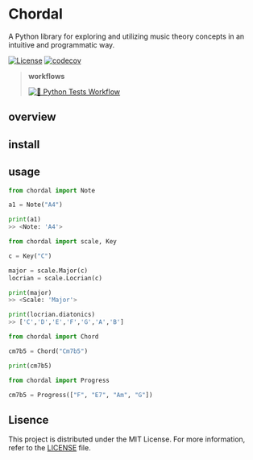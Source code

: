 # Chordal

A Python library for exploring and utilizing music theory concepts in an intuitive and programmatic way.

[![License](https://img.shields.io/badge/license-MIT-green.svg?style=flat)](https://github.com/Oujox/Chordal/blob/main/LICENSE)
[![codecov](https://codecov.io/gh/Oujox/Chordal/graph/badge.svg?token=UP6ZQP7HMK)](https://codecov.io/gh/Oujox/Chordal)

> **workflows**
>
> [![🐍 Python Tests Workflow](https://github.com/Oujox/Chordal/actions/workflows/test-python.yml/badge.svg)](https://github.com/Oujox/Chordal/actions/workflows/test-python.yml)

## overview

## install

## usage

```python
from chordal import Note

a1 = Note("A4")

print(a1)
>> <Note: 'A4'>
```

```python
from chordal import scale, Key

c = Key("C")

major = scale.Major(c)
locrian = scale.Locrian(c)

print(major)
>> <Scale: 'Major'>

print(locrian.diatonics)
>> ['C','D','E','F','G','A','B']
```

```python
from chordal import Chord

cm7b5 = Chord("Cm7b5")

print(cm7b5)
```

```python
from chordal import Progress

cm7b5 = Progress(["F", "E7", "Am", "G"])
```

## Lisence

This project is distributed under the MIT License. For more information, refer to the [LICENSE](https://github.com/Oujox/Chordal/blob/main/LICENSE) file.
